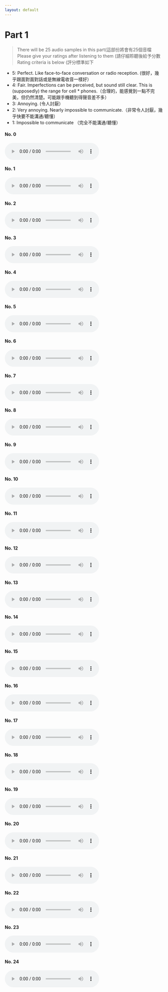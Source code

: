 ```yaml
---
layout: default
---
```

# Part 1 
> There will be 25 audio samples in this part(這部份將會有25個音檔
Please give your ratings after listening to them (請仔細聆聽後給予分數
Rating criteria is below (評分標準如下
* 5: Perfect. Like face-to-face conversation or radio reception. (很好，幾乎跟面對面對話或是​​無線電收音一樣好）
* 4: Fair. Imperfections can be perceived, but sound still clear. This is (supposedly) the range for cell * phones.（合理的，能感覺到一點不完美，但仍然清楚。可能跟手機聽到得聲音差不多）
* 3: Annoying. (令人討厭）
* 2: Very annoying. Nearly impossible to communicate.（非常令人討厭，幾乎快要不能溝通/聽懂）
* 1: Impossible to communicate （完全不能溝通/聽懂）
#### No. 0
<audio src="MOS/scratch/10.wav" controls preload></
#### No. 1
<audio src="MOS/scratch/3.wav" controls preload></
#### No. 2
<audio src="MOS/share/f05-read-0826_predicted.wav" controls preload></
#### No. 3
<audio src="MOS/map/f05-read-0608_predicted.wav" controls preload></
#### No. 4
<audio src="MOS/separate/f05-read-0247_predicted.wav" controls preload></
#### No. 5
<audio src="MOS/share/f05-read-0343_predicted.wav" controls preload></
#### No. 6
<audio src="MOS/share/f05-read-0372_predicted.wav" controls preload></
#### No. 7
<audio src="MOS/scratch/9.wav" controls preload></
#### No. 8
<audio src="MOS/map/f05-read-0996_predicted.wav" controls preload></
#### No. 9
<audio src="MOS/separate/f05-read-0306_predicted.wav" controls preload></
#### No. 10
<audio src="MOS/share/f05-read-0971_predicted.wav" controls preload></
#### No. 11
<audio src="MOS/separate/f05-read-0290_predicted.wav" controls preload></
#### No. 12
<audio src="MOS/share/f05-read-0290_predicted.wav" controls preload></
#### No. 13
<audio src="MOS/ground_truth/f05-read-0762.wav" controls preload></
#### No. 14
<audio src="MOS/separate/f05-read-0221_predicted.wav" controls preload></
#### No. 15
<audio src="MOS/map/f05-read-0703_predicted.wav" controls preload></
#### No. 16
<audio src="MOS/scratch/2.wav" controls preload></
#### No. 17
<audio src="MOS/map/f05-read-0170_predicted.wav" controls preload></
#### No. 18
<audio src="MOS/ground_truth/f05-read-0892.wav" controls preload></
#### No. 19
<audio src="MOS/scratch/1.wav" controls preload></
#### No. 20
<audio src="MOS/separate/f05-read-0289_predicted.wav" controls preload></
#### No. 21
<audio src="MOS/ground_truth/f05-read-0296.wav" controls preload></
#### No. 22
<audio src="MOS/map/f05-read-0115_predicted.wav" controls preload></
#### No. 23
<audio src="MOS/ground_truth/f05-read-0706.wav" controls preload></
#### No. 24
<audio src="MOS/ground_truth/f05-read-0532.wav" controls preload></